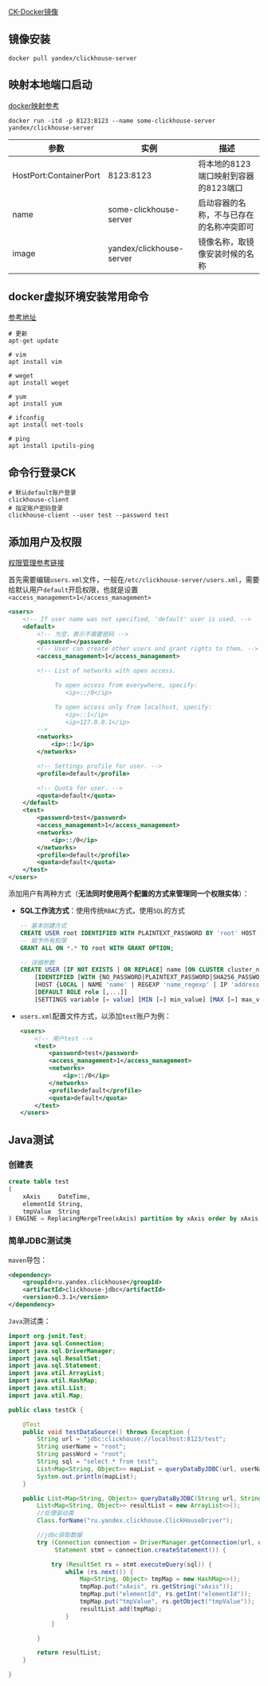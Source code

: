 [CK-Docker镜像](https://hub.docker.com/r/yandex/clickhouse-server)

## 镜像安装

```shell
docker pull yandex/clickhouse-server
```

## 映射本地端口启动

[docker映射参考](https://www.cnblogs.com/sohuhome/p/9847935.html)

```shell
docker run -itd -p 8123:8123 --name some-clickhouse-server yandex/clickhouse-server
```

| 参数                   | 实例                     | 描述                                     |
| ---------------------- | ------------------------ | ---------------------------------------- |
| HostPort:ContainerPort | 8123:8123                | 将本地的8123端口映射到容器的8123端口     |
| name                   | some-clickhouse-server   | 启动容器的名称，不与已存在的名称冲突即可 |
| image                  | yandex/clickhouse-server | 镜像名称，取镜像安装时候的名称           |

## docker虚拟环境安装常用命令

[参考地址](https://cdmana.com/2021/05/20210522083613825l.html)

```shell
# 更新
apt-get update

# vim
apt install vim

# weget
apt install weget

# yum
apt install yum

# ifconfig
apt install net-tools

# ping
apt install iputils-ping
```

## 命令行登录CK

```shell
# 默认default账户登录
clickhouse-client
# 指定账户密码登录
clickhouse-client --user test --password test
```

## 添加用户及权限

[权限管理参考链接](https://www.cnblogs.com/DBArtist/p/clickhouse_access.html)

首先需要编辑`users.xml`文件，一般在`/etc/clickhouse-server/users.xml`，需要给默认用户`default`开启权限，也就是设置`<access_management>1</access_management>`

```xml
<users>
    <!-- If user name was not specified, 'default' user is used. -->
    <default>
        <!-- 为空，表示不需要密码 -->
        <password></password>
        <!-- User can create other users and grant rights to them. -->
        <access_management>1</access_management>

        <!-- List of networks with open access.

             To open access from everywhere, specify:
                <ip>::/0</ip>

             To open access only from localhost, specify:
                <ip>::1</ip>
                <ip>127.0.0.1</ip>
        -->
        <networks>
            <ip>::1</ip>
        </networks>

        <!-- Settings profile for user. -->
        <profile>default</profile>

        <!-- Quota for user. -->
        <quota>default</quota>
    </default>
    <test>
        <password>test</password>
        <access_management>1</access_management>
        <networks>
            <ip>::/0</ip>
        </networks>
        <profile>default</profile>
        <quota>default</quota>
    </test>
</users>
```

添加用户有两种方式（**无法同时使用两个配置的方式来管理同一个权限实体**）：

- **SQL工作流方式**：使用传统`RBAC`方式，使用`SQL`的方式

  ```sql
  -- 基本创建方式
  CREATE USER root IDENTIFIED WITH PLAINTEXT_PASSWORD BY 'root' HOST ANY SETTINGS PROFILE 'default';
  -- 赋予所有权限
  GRANT ALL ON *.* TO root WITH GRANT OPTION;
  
  -- 详细参数
  CREATE USER [IF NOT EXISTS | OR REPLACE] name [ON CLUSTER cluster_name]
      [IDENTIFIED [WITH {NO_PASSWORD|PLAINTEXT_PASSWORD|SHA256_PASSWORD|SHA256_HASH|DOUBLE_SHA1_PASSWORD|DOUBLE_SHA1_HASH}] BY {'password'|'hash'}]
      [HOST {LOCAL | NAME 'name' | REGEXP 'name_regexp' | IP 'address' | LIKE 'pattern'} [,...] | ANY | NONE]
      [DEFAULT ROLE role [,...]]
      [SETTINGS variable [= value] [MIN [=] min_value] [MAX [=] max_value] [READONLY|WRITABLE] | PROFILE 'profile_name'] [,...]
  ```

- `users.xml`配置文件方式，以添加`test`账户为例：

  ```xml
  <users>
      <!-- 用户test -->
      <test>
          <password>test</password>
          <access_management>1</access_management>
          <networks>
              <ip>::/0</ip>
          </networks>
          <profile>default</profile>
          <quota>default</quota>
      </test>
  </users>
  ```

## Java测试

### 创建表

```sql
create table test
(
    xAxis     DateTime,
    elementId String,
    tmpValue  String
) ENGINE = ReplacingMergeTree(xAxis) partition by xAxis order by xAxis;
```

### 简单JDBC测试类

`maven`导包：

```xml
<dependency>
	<groupId>ru.yandex.clickhouse</groupId>
	<artifactId>clickhouse-jdbc</artifactId>
	<version>0.3.1</version>
</dependency>
```

`Java`测试类：

```java
import org.junit.Test;
import java.sql.Connection;
import java.sql.DriverManager;
import java.sql.ResultSet;
import java.sql.Statement;
import java.util.ArrayList;
import java.util.HashMap;
import java.util.List;
import java.util.Map;

public class testCk {

    @Test
    public void testDataSource() throws Exception {
        String url = "jdbc:clickhouse://localhost:8123/test";
        String userName = "root";
        String passWord = "root";
        String sql = "select * from test";
        List<Map<String, Object>> mapList = queryDataByJDBC(url, userName, passWord, sql);
        System.out.println(mapList);
    }

    public List<Map<String, Object>> queryDataByJDBC(String url, String userName, String password, String sql) throws Exception{
        List<Map<String, Object>> resultList = new ArrayList<>();
        //处理驱动类
        Class.forName("ru.yandex.clickhouse.ClickHouseDriver");

        //jdbc获取数据
        try (Connection connection = DriverManager.getConnection(url, userName, password);
             Statement stmt = connection.createStatement()) {

            try (ResultSet rs = stmt.executeQuery(sql)) {
                while (rs.next()) {
                    Map<String, Object> tmpMap = new HashMap<>();
                    tmpMap.put("xAxis", rs.getString("xAxis"));
                    tmpMap.put("elementId", rs.getInt("elementId"));
                    tmpMap.put("tmpValue", rs.getObject("tmpValue"));
                    resultList.add(tmpMap);
                }
            }

        }

        return resultList;
    }

}
```



